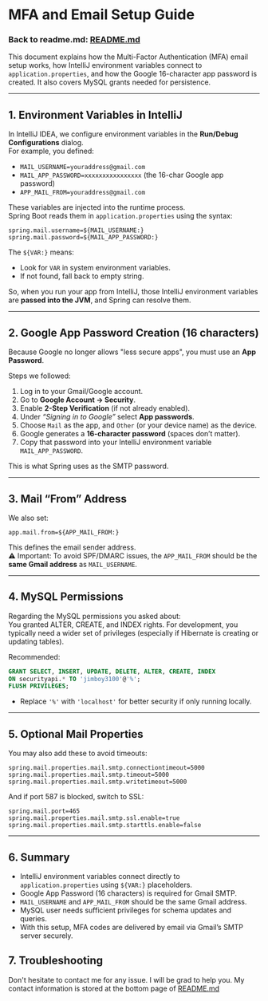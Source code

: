 # MFA and Email Setup Guide

### **Back to readme.md: [README.md](README.md)**

This document explains how the Multi-Factor Authentication (MFA) email setup works, how IntelliJ environment variables connect to `application.properties`, and how the Google 16-character app password is created. It also covers MySQL grants needed for persistence.

---

## 1. Environment Variables in IntelliJ

In IntelliJ IDEA, we configure environment variables in the **Run/Debug Configurations** dialog.  
For example, you defined:

- `MAIL_USERNAME=youraddress@gmail.com`
- `MAIL_APP_PASSWORD=xxxxxxxxxxxxxxxx` (the 16-char Google app password)
- `APP_MAIL_FROM=youraddress@gmail.com`

These variables are injected into the runtime process.  
Spring Boot reads them in `application.properties` using the syntax:

```properties
spring.mail.username=${MAIL_USERNAME:}
spring.mail.password=${MAIL_APP_PASSWORD:}
```

The `${VAR:}` means:
- Look for `VAR` in system environment variables.
- If not found, fall back to empty string.

So, when you run your app from IntelliJ, those IntelliJ environment variables are **passed into the JVM**, and Spring can resolve them.

---

## 2. Google App Password Creation (16 characters)

Because Google no longer allows "less secure apps", you must use an **App Password**.

Steps we followed:

1. Log in to your Gmail/Google account.
2. Go to **Google Account → Security**.
3. Enable **2-Step Verification** (if not already enabled).
4. Under *“Signing in to Google”* select **App passwords**.
5. Choose `Mail` as the app, and `Other` (or your device name) as the device.
6. Google generates a **16-character password** (spaces don’t matter).
7. Copy that password into your IntelliJ environment variable `MAIL_APP_PASSWORD`.

This is what Spring uses as the SMTP password.

---

## 3. Mail “From” Address

We also set:

```properties
app.mail.from=${APP_MAIL_FROM:}
```

This defines the email sender address.  
⚠️ Important: To avoid SPF/DMARC issues, the `APP_MAIL_FROM` should be the **same Gmail address** as `MAIL_USERNAME`.

---

## 4. MySQL Permissions

Regarding the MySQL permissions you asked about:  
You granted ALTER, CREATE, and INDEX rights. For development, you typically need a wider set of privileges (especially if Hibernate is creating or updating tables).

Recommended:

```sql
GRANT SELECT, INSERT, UPDATE, DELETE, ALTER, CREATE, INDEX
ON securityapi.* TO 'jimboy3100'@'%';
FLUSH PRIVILEGES;
```

- Replace `'%'` with `'localhost'` for better security if only running locally.

---

## 5. Optional Mail Properties

You may also add these to avoid timeouts:

```properties
spring.mail.properties.mail.smtp.connectiontimeout=5000
spring.mail.properties.mail.smtp.timeout=5000
spring.mail.properties.mail.smtp.writetimeout=5000
```

And if port 587 is blocked, switch to SSL:

```properties
spring.mail.port=465
spring.mail.properties.mail.smtp.ssl.enable=true
spring.mail.properties.mail.smtp.starttls.enable=false
```

---

## 6. Summary

- IntelliJ environment variables connect directly to `application.properties` using `${VAR:}` placeholders.
- Google App Password (16 characters) is required for Gmail SMTP.
- `MAIL_USERNAME` and `APP_MAIL_FROM` should be the same Gmail address.
- MySQL user needs sufficient privileges for schema updates and queries.
- With this setup, MFA codes are delivered by email via Gmail’s SMTP server securely.

## 7. Troubleshooting
Don't hesitate to contact me for any issue. I will be grad to help you. My contact information is stored at the bottom page of [README.md](README.md) 
